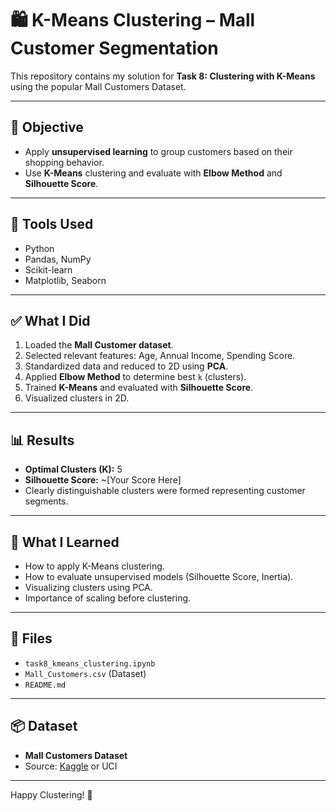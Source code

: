 # 🛍️ K-Means Clustering – Mall Customer Segmentation

This repository contains my solution for **Task 8: Clustering with K-Means** using the popular Mall Customers Dataset.

---

## 🎯 Objective

- Apply **unsupervised learning** to group customers based on their shopping behavior.
- Use **K-Means** clustering and evaluate with **Elbow Method** and **Silhouette Score**.

---

## 🧰 Tools Used

- Python
- Pandas, NumPy
- Scikit-learn
- Matplotlib, Seaborn

---

## ✅ What I Did

1. Loaded the **Mall Customer dataset**.
2. Selected relevant features: Age, Annual Income, Spending Score.
3. Standardized data and reduced to 2D using **PCA**.
4. Applied **Elbow Method** to determine best `k` (clusters).
5. Trained **K-Means** and evaluated with **Silhouette Score**.
6. Visualized clusters in 2D.

---

## 📊 Results

- **Optimal Clusters (K):** 5  
- **Silhouette Score:** ~[Your Score Here]  
- Clearly distinguishable clusters were formed representing customer segments.

---

## 🧠 What I Learned

- How to apply K-Means clustering.
- How to evaluate unsupervised models (Silhouette Score, Inertia).
- Visualizing clusters using PCA.
- Importance of scaling before clustering.

---

## 📁 Files

- `task8_kmeans_clustering.ipynb`
- `Mall_Customers.csv` (Dataset)
- `README.md`

---

## 📦 Dataset

- **Mall Customers Dataset**  
- Source: [Kaggle](https://www.kaggle.com/vjchoudhary7/customer-segmentation-tutorial-in-python) or UCI

---

Happy Clustering! 🎯
